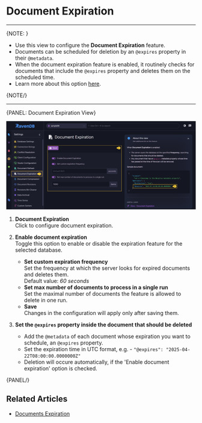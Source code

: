 ﻿# Document Expiration 
---

{NOTE: }

* Use this view to configure the **Document Expiration** feature.  
* Documents can be scheduled for deletion by an `@expires` property in their `@metadata`.  
* When the document expiration feature is enabled, it routinely checks for documents that 
  include the `@expires` property and deletes them on the scheduled time.  
* Learn more about this option [here](../../../server/extensions/expiration).  

{NOTE/}

---

{PANEL: Document Expiration View}

![Document Expiration View](images/document-expiration.png "Set Document Expiration")

1. **Document Expiration**  
   Click to configure document expiration.

2. **Enable document expiration**  
   Toggle this option to enable or disable the expiration feature for the selected database.  
    * **Set custom expiration frequency**  
      Set the frequency at which the server looks for expired documents and deletes them.  
      Default value: _60 seconds_
    * **Set max number of documents to process in a single run**  
      Set the maximal number of documents the feature is allowed to delete in one run.  
    * **Save**  
      Changes in the configuration will apply only after saving them.  

3. **Set the `@expires` property inside the document that should be deleted**  
   * Add the `@metadata` of each document whose expiration you want to schedule, an `@expires` property.  
   * Set the expiration time in UTC format, e.g. - `"@expires": "2025-04-22T08:00:00.0000000Z"`  
   * Deletion will occure automatically, if the 'Enable document expiration' option is checked.  

{PANEL/}

## Related Articles

- [Documents Expiration](../../../server/extensions/expiration)  
